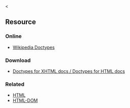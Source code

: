 &lt;

Resource
--------

### Online

-   [Wikipedia Doctypes](http://en.wikipedia.org/wiki/Document_Type_Definition)

### Download

-   [Doctypes for XHTML docs / Doctypes for HTML docs](http://www.cookwood.com/html/extras/doctypes.html)

### Related

-   [HTML](html.html "HTML Cheat Sheet")
-   [HTML-DOM](html-dom.html "HTML DOM Cheat Sheet")
